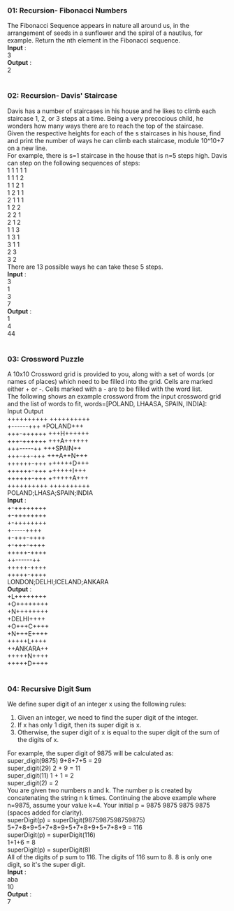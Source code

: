 ### 01: Recursion- Fibonacci Numbers
The Fibonacci Sequence appears in nature all around us, in the arrangement of seeds in a sunflower and the spiral of a nautilus, for example. Return the nth element in the Fibonacci sequence. </br>
**Input** : </br>
3 </br>
**Output** : </br>
2 </br></br>

### 02: Recursion- Davis' Staircase
Davis has a number of staircases in his house and he likes to climb each staircase 1, 2, or 3 steps at a time. Being a very precocious child, he wonders how many ways there are to reach the top of the staircase. </br>
Given the respective heights for each of the s staircases in his house, find and print the number of ways he can climb each staircase, module 10^10+7 on a new line. </br>
For example, there is s=1 staircase in the house that is n=5 steps high. Davis can step on the following sequences of steps: </br>
1 1 1 1 1 </br>
1 1 1 2 </br>
1 1 2 1 </br>
1 2 1 1 </br>
2 1 1 1 </br>
1 2 2 </br>
2 2 1 </br>
2 1 2 </br>
1 1 3 </br>
1 3 1 </br>
3 1 1 </br>
2 3 </br>
3 2 </br>
There are 13 possible ways he can take these 5 steps. </br>
**Input** : </br>
3 </br>
1 </br>
3 </br>
7 </br>
**Output** : </br>
1 </br>
4 </br>
44 </br></br>

### 03: Crossword Puzzle
A 10x10 Crossword grid is provided to you, along with a set of words (or names of places) which need to be filled into the grid. Cells are marked either + or -. Cells marked with a - are to be filled with the word list. </br>
The following shows an example crossword from the input crossword grid and the list of words to fit, words=[POLAND, LHAASA, SPAIN, INDIA]: </br>
Input 	   	Output </br>
++++++++++ 		++++++++++ </br>
+------+++ 		+POLAND+++ </br>
+++-++++++ 		+++H++++++ </br>
+++-++++++ 		+++A++++++ </br>
+++-----++ 		+++SPAIN++ </br>
+++-++-+++ 		+++A++N+++ </br>
++++++-+++ 		++++++D+++ </br>
++++++-+++ 		++++++I+++ </br>
++++++-+++ 		++++++A+++ </br>
++++++++++ 		++++++++++ </br>
POLAND;LHASA;SPAIN;INDIA </br>
**Input** : </br>
+-++++++++ </br>
+-++++++++ </br>
+-++++++++ </br>
+-----++++ </br>
+-+++-++++ </br>
+-+++-++++ </br>
+++++-++++ </br>
++------++ </br>
+++++-++++ </br>
+++++-++++ </br>
LONDON;DELHI;ICELAND;ANKARA </br>
**Output** : </br>
+L++++++++ </br>
+O++++++++ </br>
+N++++++++ </br>
+DELHI++++ </br>
+O+++C++++ </br>
+N+++E++++ </br>
+++++L++++ </br>
++ANKARA++ </br>
+++++N++++ </br>
+++++D++++ </br></br>

### 04: Recursive Digit Sum
We define super digit of an integer x using the following rules: </br>
1. Given an integer, we need to find the super digit of the integer. </br>
2. If x has only 1 digit, then its super digit is x. </br>
3. Otherwise, the super digit of x is equal to the super digit of the sum of the digits of x. </br>

For example, the super digit of 9875 will be calculated as: </br>
	super_digit(9875)   	9+8+7+5 = 29 </br>
	super_digit(29) 		2 + 9 = 11 </br>
	super_digit(11)		1 + 1 = 2 </br>
	super_digit(2)		= 2 </br>
You are given two numbers n and k. The number p is created by concatenating the string n k times. Continuing the above example where n=9875, assume your value k=4. Your initial p = 9875 9875 9875 9875 (spaces added for clarity). </br>
    superDigit(p) = superDigit(9875987598759875) </br>
                  5+7+8+9+5+7+8+9+5+7+8+9+5+7+8+9 = 116 </br>
    superDigit(p) = superDigit(116) </br>
                  1+1+6 = 8 </br>
    superDigit(p) = superDigit(8) </br>
All of the digits of p sum to 116. The digits of 116 sum to 8. 8 is only one digit, so it's the super digit. </br>
**Input** : </br>
aba </br>
10 </br>
**Output** : </br>
7 </br></br>